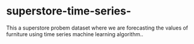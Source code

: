 # superstore-time-series-
This a superstore probem dataset where we are forecasting the values of furniture using time series machine learning algorithm..
